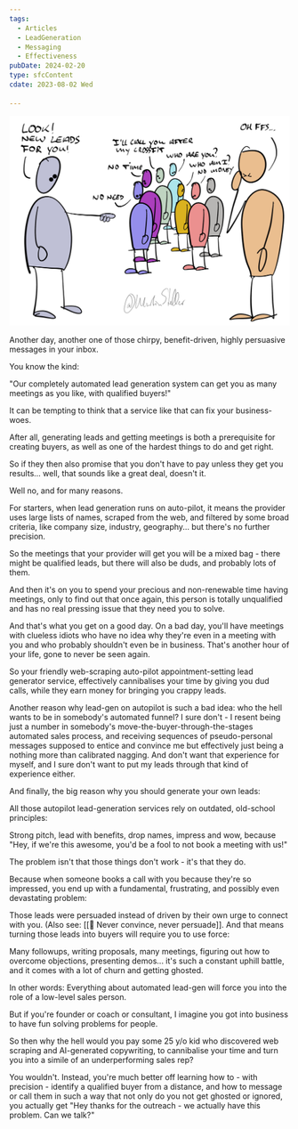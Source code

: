 ```yaml
---
tags:
  - Articles
  - LeadGeneration
  - Messaging
  - Effectiveness
pubDate: 2024-02-20
type: sfcContent
cdate: 2023-08-02 Wed

---
```


![](Media/SalesFlowCoach.app_Why-automated-lead-generation-sucks_MartinStellar.jpeg)

Another day, another one of those chirpy, benefit-driven, highly persuasive messages in your inbox.

You know the kind:

"Our completely automated lead generation system can get you as many meetings as you like, with qualified buyers!"

It can be tempting to think that a service like that can fix your business-woes.

After all, generating leads and getting meetings is both a prerequisite for creating buyers, as well as one of the hardest things to do and get right.

So if they then also promise that you don't have to pay unless they get you results... well, that sounds like a great deal, doesn't it.

Well no, and for many reasons.

For starters, when lead generation runs on auto-pilot, it means the provider uses large lists of names, scraped from the web, and filtered by some broad criteria, like company size, industry, geography... but there's no further precision.

So the meetings that your provider will get you will be a mixed bag - there might be qualified leads, but there will also be duds, and probably lots of them.

And then it's on you to spend your precious and non-renewable time having meetings, only to find out that once again, this person is totally unqualified and has no real pressing issue that they need you to solve.

And that's what you get on a good day. On a bad day, you'll have meetings with clueless idiots who have no idea why they're even in a meeting with you and who probably shouldn't even be in business. That's another hour of your life, gone to never be seen again.

So your friendly web-scraping auto-pilot appointment-setting lead generator service, effectively cannibalises your time by giving you dud calls, while they earn money for bringing you crappy leads.

Another reason why lead-gen on autopilot is such a bad idea: who the hell wants to be in somebody's automated funnel? I sure don't - I resent being just a number in somebody's move-the-buyer-through-the-stages automated sales process, and receiving sequences of pseudo-personal messages supposed to entice and convince me but effectively just being a nothing more than calibrated nagging. And don't want that experience for myself, and I sure don't want to put my leads through that kind of experience either.

And finally, the big reason why you should generate your own leads:

All those autopilot lead-generation services rely on outdated, old-school principles:

Strong pitch, lead with benefits, drop names, impress and wow, because "Hey, if we're this awesome, you'd be a fool to not book a meeting with us!"

The problem isn't that those things don't work - it's that they do.

Because when someone books a call with you because they're so impressed, you end up with a fundamental, frustrating, and possibly even devastating problem:

Those leads were persuaded instead of driven by their own urge to connect with you. (Also see: [[📄 Never convince, never persuade]]. And that means turning those leads into buyers will require you to use force:

Many followups, writing proposals, many meetings, figuring out how to overcome objections, presenting demos... it's such a constant uphill battle, and it comes with a lot of churn and getting ghosted.

In other words: Everything about automated lead-gen will force you into the role of a low-level sales person.

But if you're founder or coach or consultant, I imagine you got into business to have fun solving problems for people.

So then why the hell would you pay some 25 y/o kid who discovered web scraping and AI-generated copywriting, to cannibalise your time and turn you into a simile of an underperforming sales rep?

You wouldn't. Instead, you're much better off learning how to - with precision - identify a qualified buyer from a distance, and how to message or call them in such a way that not only do you not get ghosted or ignored, you actually get "Hey thanks for the outreach - we actually have this problem. Can we talk?"


